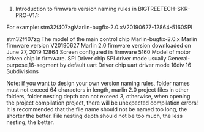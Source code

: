 1. Introduction to firmware version naming rules in BIGTREETECH-SKR-PRO-V1.1:
	
For example: stm32f407zgMarlin-bugfix-2.0.xV20190627-12864-5160SPI	

stm32f407zg 		The model of the main control chip
Marlin-bugfix-2.0.x                   Marlin firmware version
V20190627		Marlin 2.0 firmware version downloaded on June 27, 2019
12864			Screen configured in firmware
5160			Model of motor driven chip in firmware.
SPI 			Driver chip SPI driver mode
usually			General-purpose,16-segment by default
uart			Driver chip uart driver mode
16div 			16 Subdivisions


Note: if you want to design your own version naming rules, folder names must not exceed 64 characters in length, 
marlin 2.0 project files in other folders, folder nesting depth can not exceed 3, 
otherwise, when opening the project compilation project, there will be unexpected compilation errors!
It is recommended that the file name should not be named too long, the shorter the better. 
File nesting depth should not be too much, the less nesting, the better.